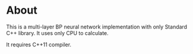 # About
This is a multi-layer BP neural network implementation with only Standard C++ library. It uses only CPU to calculate.

It requires C++11 compiler.
